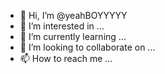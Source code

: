 - 👋 Hi, I’m @yeahBOYYYYY
- 👀 I’m interested in ...
- 🌱 I’m currently learning ...
- 💞️ I’m looking to collaborate on ...
- 📫 How to reach me ...

<!---
yeahBOYYYYY/yeahBOYYYYY is a ✨ special ✨ repository because its `README.md` (this file) appears on your GitHub profile.
You can click the Preview link to take a look at your changes.
--->
